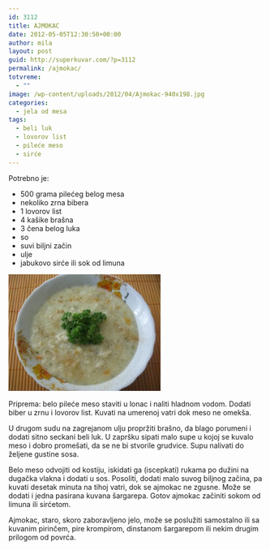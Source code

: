 ```yaml
---
id: 3112
title: AJMOKAC
date: 2012-05-05T12:30:50+00:00
author: mila
layout: post
guid: http://superkuvar.com/?p=3112
permalink: /ajmokac/
totvreme:
  - ""
image: /wp-content/uploads/2012/04/Ajmokac-940x198.jpg
categories:
  - jela od mesa
tags:
  - beli luk
  - lovorov list
  - pileće meso
  - sirće
---
```

Potrebno je:

  * 500 grama pilećeg belog mesa
  * nekoliko zrna bibera
  * 1 lovorov list
  * 4 kašike brašna
  * 3 čena belog luka
  * so
  * suvi biljni začin
  * ulje
  * jabukovo sirće ili sok od limuna

<img class="alignnone size-medium wp-image-3137" title="Ajmokac" src="/wp-content/uploads/2012/04/Ajmokac-e1335782530547-300x230.jpg" alt="" width="300" height="230" /> 

Priprema: belo pileće meso staviti u lonac i naliti hladnom vodom. Dodati biber u zrnu i lovorov list. Kuvati na umerenoj vatri dok meso ne omekša.

U drugom sudu na zagrejanom ulju propržiti brašno, da blago porumeni i dodati sitno seckani beli luk. U zapršku sipati malo supe u kojoj se kuvalo meso i dobro promešati, da se ne bi stvorile grudvice. Supu nalivati do željene gustine sosa.

Belo meso odvojiti od kostiju, iskidati ga (iscepkati) rukama po dužini na dugačka vlakna i dodati u sos. Posoliti, dodati malo suvog biljnog začina, pa kuvati desetak minuta na tihoj vatri, dok se ajmokac ne zgusne. Može se dodati i jedna pasirana kuvana šargarepa. Gotov ajmokac začiniti sokom od limuna ili sirćetom.

Ajmokac, staro, skoro zaboravljeno jelo, može se poslužiti samostalno ili sa kuvanim pirinčem, pire krompirom, dinstanom šargarepom ili nekim drugim prilogom od povrća.